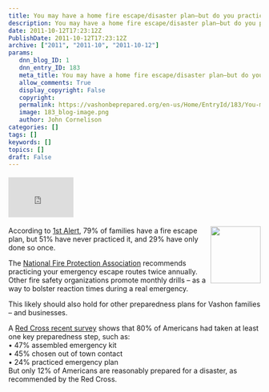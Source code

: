 ```yaml
---
title: You may have a home fire escape/disaster plan–but do you practice it?!
description: You may have a home fire escape/disaster plan–but do you practice it?!
date: 2011-10-12T17:23:12Z
PublishDate: 2011-10-12T17:23:12Z
archive: ["2011", "2011-10", "2011-10-12"]
params:
   dnn_blog_ID: 1
   dnn_entry_ID: 183
   meta_title: You may have a home fire escape/disaster plan–but do you practice it?!
   allow_comments: True
   display_copyright: False
   copyright: 
   permalink: https://vashonbeprepared.org/en-us/Home/EntryId/183/You-may-have-a-home-fire-escape-disaster-plan-ndash-but-do-you-practice-it
   image: 183_blog-image.png
   author: John Cornelison
categories: []
tags: []
keywords: []
topics: []
draft: False
---
```


<div class="wlWriterHeaderFooter" style="float:none; margin:0px; padding:4px 0px 4px 0px;"><iframe src="http://www.facebook.com/widgets/like.php?href=http://vashoneoc.org/Blogs/VashonPreparedness/tabid/164/EntryId/183/You-may-have-a-home-fire-escape-plan-ndash-but-do-you-practice-it.aspx" scrolling="no" frameborder="0" style="border:none; width:130px; height:80px"></iframe></div><p><a href="http://www.nfpa.org/" target="_blank"><img style="display: inline; float: right" alt="" align="right" src="http://upload.wikimedia.org/wikipedia/en/thumb/c/c6/NFPA_logo.svg/100px-NFPA_logo.svg.png" width="100" height="114" /></a>According to <a href="http://www.upi.com/Health_News/2011/10/12/US-homes-do-fire-plan-but-not-drills/UPI-48471318399203/?spt=hs&amp;or=hn" target="_blank">1st Alert</a>, 79% of families have a fire escape plan, but 51% have never practiced it, and 29% have only done so once. </p>  <p>The <a href="http://www.nfpa.org/" target="_blank">National Fire Protection Association</a> recommends practicing your emergency escape routes twice annually. Other fire safety organizations promote monthly drills – as a way to bolster reaction times during a real emergency.</p>  <p>This likely should also hold for other preparedness plans for Vashon families – and businesses.</p>  <p>A <a href="http://www.redcross.org/www-files/Documents/GovernmentRelations/09Oct01DeFrancisTestimony.pdf" target="_blank">Red Cross recent survey</a> shows that 80% of Americans had taken at least one key preparedness step, such as:    <br />• 47% assembled emergency kit    <br />• 45% chosen out of town contact    <br />• 24% practiced emergency plan    <br />But only 12% of Americans are reasonably prepared for a disaster, as recommended by the Red Cross.</p>
